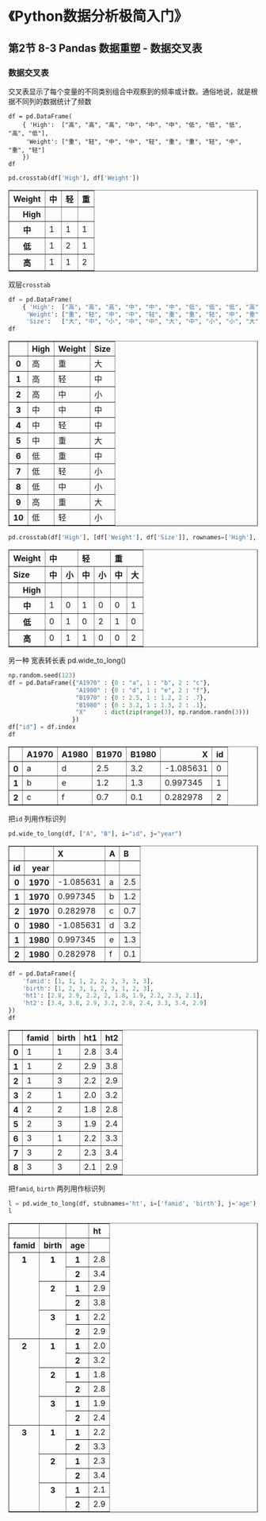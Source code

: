 # 《Python数据分析极简入门》

## 第2节 8-3 Pandas 数据重塑 - 数据交叉表

### 数据交叉表

交叉表显示了每个变量的不同类别组合中观察到的频率或计数。通俗地说，就是根据不同列的数据统计了频数

```
df = pd.DataFrame(
    { 'High':  ["高", "高", "高", "中", "中", "中", "低", "低", "低", "高", "低"],
     'Weight': ["重", "轻", "中", "中", "轻", "重", "重", "轻", "中", "重", "轻"]
    })
df
```

```python
pd.crosstab(df['High'], df['Weight']) 
```




<div>
<style scoped>
    .dataframe tbody tr th:only-of-type {
        vertical-align: middle;
    }

    .dataframe tbody tr th {
        vertical-align: top;
    }

    .dataframe thead th {
        text-align: right;
    }
</style>
<table border="1" class="dataframe">
  <thead>
    <tr style="text-align: right;">
      <th>Weight</th>
      <th>中</th>
      <th>轻</th>
      <th>重</th>
    </tr>
    <tr>
      <th>High</th>
      <th></th>
      <th></th>
      <th></th>
    </tr>
  </thead>
  <tbody>
    <tr>
      <th>中</th>
      <td>1</td>
      <td>1</td>
      <td>1</td>
    </tr>
    <tr>
      <th>低</th>
      <td>1</td>
      <td>2</td>
      <td>1</td>
    </tr>
    <tr>
      <th>高</th>
      <td>1</td>
      <td>1</td>
      <td>2</td>
    </tr>
  </tbody>
</table>
</div>



双层`crosstab`


```python
df = pd.DataFrame(
    { 'High':  ["高", "高", "高", "中", "中", "中", "低", "低", "低", "高", "低"],
     'Weight': ["重", "轻", "中", "中", "轻", "重", "重", "轻", "中", "重", "轻"],
     'Size':   ["大", "中", "小", "中", "中", "大", "中", "小", "小", "大", "小"]})
df
```




<div>
<style scoped>
    .dataframe tbody tr th:only-of-type {
        vertical-align: middle;
    }

    .dataframe tbody tr th {
        vertical-align: top;
    }

    .dataframe thead th {
        text-align: right;
    }
</style>
<table border="1" class="dataframe">
  <thead>
    <tr style="text-align: right;">
      <th></th>
      <th>High</th>
      <th>Weight</th>
      <th>Size</th>
    </tr>
  </thead>
  <tbody>
    <tr>
      <th>0</th>
      <td>高</td>
      <td>重</td>
      <td>大</td>
    </tr>
    <tr>
      <th>1</th>
      <td>高</td>
      <td>轻</td>
      <td>中</td>
    </tr>
    <tr>
      <th>2</th>
      <td>高</td>
      <td>中</td>
      <td>小</td>
    </tr>
    <tr>
      <th>3</th>
      <td>中</td>
      <td>中</td>
      <td>中</td>
    </tr>
    <tr>
      <th>4</th>
      <td>中</td>
      <td>轻</td>
      <td>中</td>
    </tr>
    <tr>
      <th>5</th>
      <td>中</td>
      <td>重</td>
      <td>大</td>
    </tr>
    <tr>
      <th>6</th>
      <td>低</td>
      <td>重</td>
      <td>中</td>
    </tr>
    <tr>
      <th>7</th>
      <td>低</td>
      <td>轻</td>
      <td>小</td>
    </tr>
    <tr>
      <th>8</th>
      <td>低</td>
      <td>中</td>
      <td>小</td>
    </tr>
    <tr>
      <th>9</th>
      <td>高</td>
      <td>重</td>
      <td>大</td>
    </tr>
    <tr>
      <th>10</th>
      <td>低</td>
      <td>轻</td>
      <td>小</td>
    </tr>
  </tbody>
</table>
</div>




```python
pd.crosstab(df['High'], [df['Weight'], df['Size']], rownames=['High'], colnames=['Weight', 'Size']) 
```




<div>
<style scoped>
    .dataframe tbody tr th:only-of-type {
        vertical-align: middle;
    }

    .dataframe tbody tr th {
        vertical-align: top;
    }

    .dataframe thead tr th {
        text-align: left;
    }

    .dataframe thead tr:last-of-type th {
        text-align: right;
    }
</style>
<table border="1" class="dataframe">
  <thead>
    <tr>
      <th>Weight</th>
      <th colspan="2" halign="left">中</th>
      <th colspan="2" halign="left">轻</th>
      <th colspan="2" halign="left">重</th>
    </tr>
    <tr>
      <th>Size</th>
      <th>中</th>
      <th>小</th>
      <th>中</th>
      <th>小</th>
      <th>中</th>
      <th>大</th>
    </tr>
    <tr>
      <th>High</th>
      <th></th>
      <th></th>
      <th></th>
      <th></th>
      <th></th>
      <th></th>
    </tr>
  </thead>
  <tbody>
    <tr>
      <th>中</th>
      <td>1</td>
      <td>0</td>
      <td>1</td>
      <td>0</td>
      <td>0</td>
      <td>1</td>
    </tr>
    <tr>
      <th>低</th>
      <td>0</td>
      <td>1</td>
      <td>0</td>
      <td>2</td>
      <td>1</td>
      <td>0</td>
    </tr>
    <tr>
      <th>高</th>
      <td>0</td>
      <td>1</td>
      <td>1</td>
      <td>0</td>
      <td>0</td>
      <td>2</td>
    </tr>
  </tbody>
</table>
</div>



另一种 宽表转长表 pd.wide_to_long() 


```python
np.random.seed(123)
df = pd.DataFrame({"A1970" : {0 : "a", 1 : "b", 2 : "c"},
                   "A1980" : {0 : "d", 1 : "e", 2 : "f"},
                   "B1970" : {0 : 2.5, 1 : 1.2, 2 : .7},
                   "B1980" : {0 : 3.2, 1 : 1.3, 2 : .1},
                   "X"     : dict(zip(range(3), np.random.randn(3)))
                  })
df["id"] = df.index
df
```




<div>
<style scoped>
    .dataframe tbody tr th:only-of-type {
        vertical-align: middle;
    }

    .dataframe tbody tr th {
        vertical-align: top;
    }

    .dataframe thead th {
        text-align: right;
    }
</style>
<table border="1" class="dataframe">
  <thead>
    <tr style="text-align: right;">
      <th></th>
      <th>A1970</th>
      <th>A1980</th>
      <th>B1970</th>
      <th>B1980</th>
      <th>X</th>
      <th>id</th>
    </tr>
  </thead>
  <tbody>
    <tr>
      <th>0</th>
      <td>a</td>
      <td>d</td>
      <td>2.5</td>
      <td>3.2</td>
      <td>-1.085631</td>
      <td>0</td>
    </tr>
    <tr>
      <th>1</th>
      <td>b</td>
      <td>e</td>
      <td>1.2</td>
      <td>1.3</td>
      <td>0.997345</td>
      <td>1</td>
    </tr>
    <tr>
      <th>2</th>
      <td>c</td>
      <td>f</td>
      <td>0.7</td>
      <td>0.1</td>
      <td>0.282978</td>
      <td>2</td>
    </tr>
  </tbody>
</table>
</div>



把`id` 列用作标识列


```python
pd.wide_to_long(df, ["A", "B"], i="id", j="year")
```




<div>
<style scoped>
    .dataframe tbody tr th:only-of-type {
        vertical-align: middle;
    }

    .dataframe tbody tr th {
        vertical-align: top;
    }

    .dataframe thead th {
        text-align: right;
    }
</style>
<table border="1" class="dataframe">
  <thead>
    <tr style="text-align: right;">
      <th></th>
      <th></th>
      <th>X</th>
      <th>A</th>
      <th>B</th>
    </tr>
    <tr>
      <th>id</th>
      <th>year</th>
      <th></th>
      <th></th>
      <th></th>
    </tr>
  </thead>
  <tbody>
    <tr>
      <th>0</th>
      <th>1970</th>
      <td>-1.085631</td>
      <td>a</td>
      <td>2.5</td>
    </tr>
    <tr>
      <th>1</th>
      <th>1970</th>
      <td>0.997345</td>
      <td>b</td>
      <td>1.2</td>
    </tr>
    <tr>
      <th>2</th>
      <th>1970</th>
      <td>0.282978</td>
      <td>c</td>
      <td>0.7</td>
    </tr>
    <tr>
      <th>0</th>
      <th>1980</th>
      <td>-1.085631</td>
      <td>d</td>
      <td>3.2</td>
    </tr>
    <tr>
      <th>1</th>
      <th>1980</th>
      <td>0.997345</td>
      <td>e</td>
      <td>1.3</td>
    </tr>
    <tr>
      <th>2</th>
      <th>1980</th>
      <td>0.282978</td>
      <td>f</td>
      <td>0.1</td>
    </tr>
  </tbody>
</table>
</div>




```python
df = pd.DataFrame({
    'famid': [1, 1, 1, 2, 2, 2, 3, 3, 3],
    'birth': [1, 2, 3, 1, 2, 3, 1, 2, 3],
    'ht1': [2.8, 2.9, 2.2, 2, 1.8, 1.9, 2.2, 2.3, 2.1],
    'ht2': [3.4, 3.8, 2.9, 3.2, 2.8, 2.4, 3.3, 3.4, 2.9]
})
df
```




<div>
<style scoped>
    .dataframe tbody tr th:only-of-type {
        vertical-align: middle;
    }

    .dataframe tbody tr th {
        vertical-align: top;
    }

    .dataframe thead th {
        text-align: right;
    }
</style>
<table border="1" class="dataframe">
  <thead>
    <tr style="text-align: right;">
      <th></th>
      <th>famid</th>
      <th>birth</th>
      <th>ht1</th>
      <th>ht2</th>
    </tr>
  </thead>
  <tbody>
    <tr>
      <th>0</th>
      <td>1</td>
      <td>1</td>
      <td>2.8</td>
      <td>3.4</td>
    </tr>
    <tr>
      <th>1</th>
      <td>1</td>
      <td>2</td>
      <td>2.9</td>
      <td>3.8</td>
    </tr>
    <tr>
      <th>2</th>
      <td>1</td>
      <td>3</td>
      <td>2.2</td>
      <td>2.9</td>
    </tr>
    <tr>
      <th>3</th>
      <td>2</td>
      <td>1</td>
      <td>2.0</td>
      <td>3.2</td>
    </tr>
    <tr>
      <th>4</th>
      <td>2</td>
      <td>2</td>
      <td>1.8</td>
      <td>2.8</td>
    </tr>
    <tr>
      <th>5</th>
      <td>2</td>
      <td>3</td>
      <td>1.9</td>
      <td>2.4</td>
    </tr>
    <tr>
      <th>6</th>
      <td>3</td>
      <td>1</td>
      <td>2.2</td>
      <td>3.3</td>
    </tr>
    <tr>
      <th>7</th>
      <td>3</td>
      <td>2</td>
      <td>2.3</td>
      <td>3.4</td>
    </tr>
    <tr>
      <th>8</th>
      <td>3</td>
      <td>3</td>
      <td>2.1</td>
      <td>2.9</td>
    </tr>
  </tbody>
</table>
</div>



把`famid`, `birth` 两列用作标识列


```python
l = pd.wide_to_long(df, stubnames='ht', i=['famid', 'birth'], j='age')
l
```




<div>
<style scoped>
    .dataframe tbody tr th:only-of-type {
        vertical-align: middle;
    }

    .dataframe tbody tr th {
        vertical-align: top;
    }

    .dataframe thead th {
        text-align: right;
    }
</style>
<table border="1" class="dataframe">
  <thead>
    <tr style="text-align: right;">
      <th></th>
      <th></th>
      <th></th>
      <th>ht</th>
    </tr>
    <tr>
      <th>famid</th>
      <th>birth</th>
      <th>age</th>
      <th></th>
    </tr>
  </thead>
  <tbody>
    <tr>
      <th rowspan="6" valign="top">1</th>
      <th rowspan="2" valign="top">1</th>
      <th>1</th>
      <td>2.8</td>
    </tr>
    <tr>
      <th>2</th>
      <td>3.4</td>
    </tr>
    <tr>
      <th rowspan="2" valign="top">2</th>
      <th>1</th>
      <td>2.9</td>
    </tr>
    <tr>
      <th>2</th>
      <td>3.8</td>
    </tr>
    <tr>
      <th rowspan="2" valign="top">3</th>
      <th>1</th>
      <td>2.2</td>
    </tr>
    <tr>
      <th>2</th>
      <td>2.9</td>
    </tr>
    <tr>
      <th rowspan="6" valign="top">2</th>
      <th rowspan="2" valign="top">1</th>
      <th>1</th>
      <td>2.0</td>
    </tr>
    <tr>
      <th>2</th>
      <td>3.2</td>
    </tr>
    <tr>
      <th rowspan="2" valign="top">2</th>
      <th>1</th>
      <td>1.8</td>
    </tr>
    <tr>
      <th>2</th>
      <td>2.8</td>
    </tr>
    <tr>
      <th rowspan="2" valign="top">3</th>
      <th>1</th>
      <td>1.9</td>
    </tr>
    <tr>
      <th>2</th>
      <td>2.4</td>
    </tr>
    <tr>
      <th rowspan="6" valign="top">3</th>
      <th rowspan="2" valign="top">1</th>
      <th>1</th>
      <td>2.2</td>
    </tr>
    <tr>
      <th>2</th>
      <td>3.3</td>
    </tr>
    <tr>
      <th rowspan="2" valign="top">2</th>
      <th>1</th>
      <td>2.3</td>
    </tr>
    <tr>
      <th>2</th>
      <td>3.4</td>
    </tr>
    <tr>
      <th rowspan="2" valign="top">3</th>
      <th>1</th>
      <td>2.1</td>
    </tr>
    <tr>
      <th>2</th>
      <td>2.9</td>
    </tr>
  </tbody>
</table>
</div>